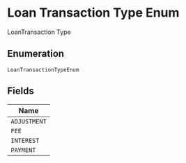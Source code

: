 
# Loan Transaction Type Enum

LoanTransaction Type

## Enumeration

`LoanTransactionTypeEnum`

## Fields

| Name |
|  --- |
| `ADJUSTMENT` |
| `FEE` |
| `INTEREST` |
| `PAYMENT` |

